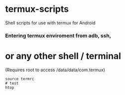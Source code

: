 # termux-scripts

Shell scripts for use with termux for Android


### Entering termux enviroment from adb, ssh, 
# or any other shell / terminal
 (Requires root to access /data/data/com.termux)


    source termrc
    # test
    htop
